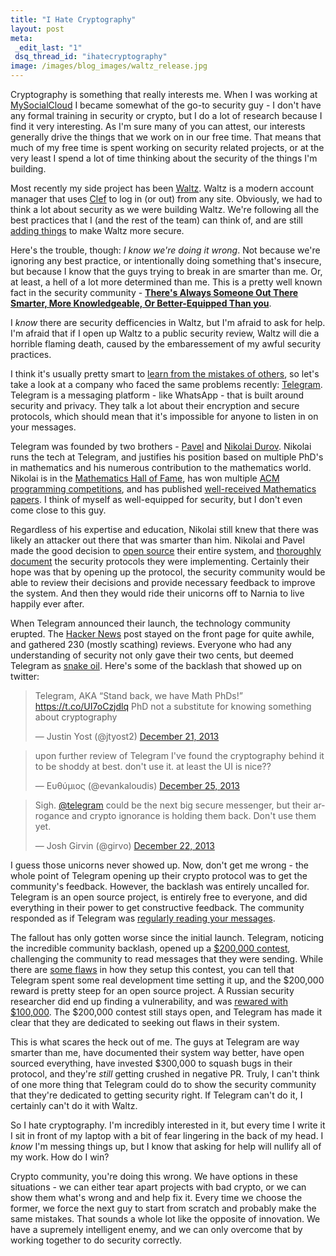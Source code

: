 ```yaml
---
title: "I Hate Cryptography"
layout: post
meta:
 _edit_last: "1"
 dsq_thread_id: "ihatecryptography"
image: /images/blog_images/waltz_release.jpg
---
```

Cryptography is something that really interests me.  When I was working at [MySocialCloud](https://mysocialcloud.com/) I became somewhat of the go-to security guy - I don't have any formal training in security or crypto, but I do a lot of research because I find it very interesting. As I'm sure many of you can attest, our interests generally drive the things that we work on in our free time.  That means that much of my free time is spent working on security related projects, or at the very least I spend a lot of time thinking about the security of the things I'm building.

<!--more-->

Most recently my side project has been [Waltz](https://getwaltz.com).  Waltz is a modern account manager that uses [Clef](https://getclef.com) to log in (or out) from any site.  Obviously, we had to think a lot about security as we were building Waltz.  We're following all the best practices that I (and the rest of the team) can think of, and are still [adding things](https://github.com/waltzio/cy/issues/15) to make Waltz more secure.

Here's the trouble, though: *I know we're doing it wrong*.  Not because we're ignoring any best practice, or intentionally doing something that's insecure, but because I know that the guys trying to break in are smarter than me.  Or, at least, a hell of a lot more determined than me.  This is a pretty well known fact in the security community - [**There's Always Someone Out There Smarter, More Knowledgeable, Or Better-Equipped Than you**](https://www.albion.com/security/intro-14.html).

I *know* there are security defficencies in Waltz, but I'm afraid to ask for help.  I'm afraid that if I open up Waltz to a public security review, Waltz will die a horrible flaming death, caused by the embaressement of my awful security practices.

I think it's usually pretty smart to [learn from the mistakes of others](https://www.goodreads.com/quotes/20393-learn-from-the-mistakes-of-others-you-can-t-live-long), so let's take a look at a company who faced the same problems recently: [Telegram](https://telegram.org).  Telegram is a messaging platform - like WhatsApp - that is built around security and privacy.  They talk a lot about their encryption and secure protocols, which should mean that it's impossible for anyone to listen in on your messages.

Telegram was founded by two brothers - [Pavel](https://en.wikipedia.org/wiki/Pavel_Durov) and [Nikolai Durov](https://en.wikipedia.org/wiki/Nikolai_Durov).  Nikolai runs the tech at Telegram, and justifies his position based on multiple PhD's in mathematics and his numerous contribution to the mathematics world.  Nikolai is in the [Mathematics Hall of Fame](https://www.imo-official.org/hall.aspx), has won multiple [ACM programming competitions](https://en.wikipedia.org/wiki/ACM_International_Collegiate_Programming_Contest), and has published [well-received Mathematics papers](https://arxiv.org/abs/0704.2030). I think of myself as well-equipped for security, but I don't even come close to this guy.

Regardless of his expertise and education, Nikolai still knew that there was likely an attacker out there that was smarter than him.  Nikolai and Pavel made the good decision to [open source](https://telegram.org/source) their entire system, and [thoroughly document](https://core.telegram.org/mtproto) the security protocols they were implementing. Certainly their hope was that by opening up the protocol, the security community would be able to review their decisions and provide necessary feedback to improve the system.  And then they would ride their unicorns off to Narnia to live happily ever after.

When Telegram announced their launch, the technology community erupted.  The [Hacker News](https://news.ycombinator.com/item?id=6913456) post stayed on the front page for quite awhile, and gathered 230 (mostly scathing) reviews. Everyone who had any understanding of security not only gave their two cents, but deemed Telegram as [snake oil](https://en.wikipedia.org/wiki/Snake_oil).  Here's some of the backlash that showed up on twitter:

<blockquote class="twitter-tweet" lang="en"><p>Telegram, AKA “Stand back, we have Math PhDs!” <a href="https://t.co/UI7oCzjdlq">https://t.co/UI7oCzjdlq</a> PhD not a substitute for knowing something about cryptography</p>&mdash; Justin Yost (@jtyost2) <a href="https://twitter.com/jtyost2/statuses/414225984477728768">December 21, 2013</a></blockquote>
<script async src="//platform.twitter.com/widgets.js" charset="utf-8"></script>

<blockquote class="twitter-tweet" lang="en"><p>upon further review of Telegram I&#39;ve found the cryptography behind it to be shoddy at best. don&#39;t use it. at least the UI is nice??</p>&mdash; Ευθύμιος (@evankaloudis) <a href="https://twitter.com/evankaloudis/statuses/415749840845295616">December 25, 2013</a></blockquote>

<blockquote class="twitter-tweet" lang="en"><p>Sigh. <a href="https://twitter.com/telegram">@telegram</a> could be the next big secure messenger, but their arrogance and crypto ignorance is holding them back. Don&#39;t use them yet.</p>&mdash; Josh Girvin (@girvo) <a href="https://twitter.com/girvo/statuses/414786820434432000">December 22, 2013</a></blockquote>
<script async src="//platform.twitter.com/widgets.js" charset="utf-8"></script>

I guess those unicorns never showed up.  Now, don't get me wrong - the whole point of Telegram opening up their crypto protocol was to get the community's feedback.  However, the backlash was entirely uncalled for.  Telegram is an open source project, is entirely free to everyone, and did everything in their power to get constructive feedback. The community responded as if Telegram was [regularly reading your messages](https://www.zdnet.com/is-microsoft-reading-your-skype-instant-messages-7000015388/).

The fallout has only gotten worse since the initial launch.  Telegram, noticing the incredible community backlash, opened up a [$200,000 contest](https://telegram.org/crypto_contest), challenging the community to read messages that they were sending. While there are [some flaws](https://thoughtcrime.org/blog/telegram-crypto-challenge/) in how they setup this contest, you can tell that Telegram spent some real development time setting it up, and the $200,000 reward is pretty steep for an open source project. A Russian security researcher did end up finding a vulnerability, and was [rewared with $100,000](https://telegram.org/blog/crowdsourcing-a-more-secure-future). The $200,000 contest still stays open, and Telegram has made it clear that they are dedicated to seeking out flaws in their system.

This is what scares the heck out of me.  The guys at Telegram are way smarter than me, have documented their system way better, have open sourced everything, have invested $300,000 to squash bugs in their protocol, and they're *still* getting crushed in negative PR. Truly, I can't think of one more thing that Telegram could do to show the security community that they're dedicated to getting security right.  If Telegram can't do it, I certainly can't do it with Waltz.

So I hate cryptography.  I'm incredibly interested in it, but every time I write it I sit in front of my laptop with a bit of fear lingering in the back of my head.  I *know* I'm messing things up, but I know that asking for help will nullify all of my work. How do I win?

Crypto community, you're doing this wrong. We have options in these situations - we can either tear apart projects with bad crypto, or we can show them what's wrong and and help fix it. Every time we choose the former, we force the next guy to start from scratch and probably make the same mistakes. That sounds a whole lot like the opposite of innovation. We have a supremely intelligent enemy, and we can only overcome that by working together to do security correctly.
